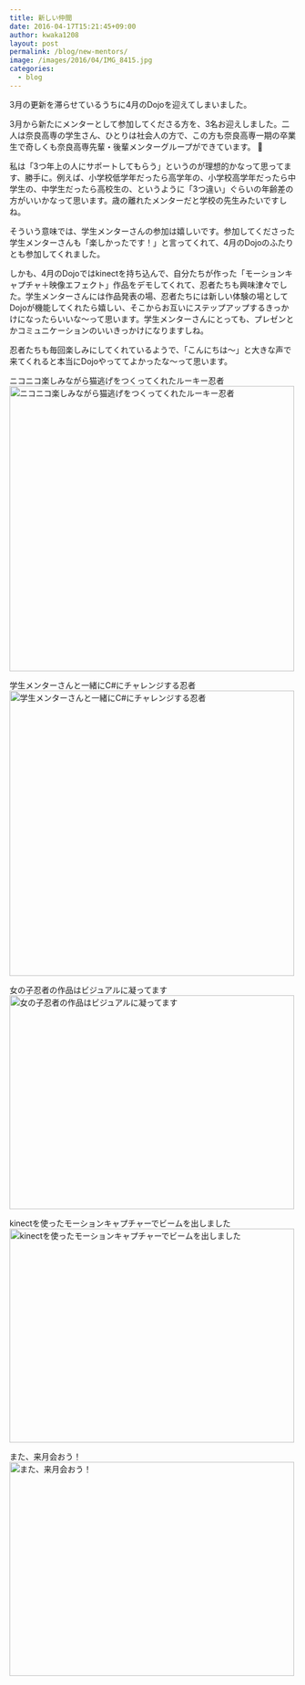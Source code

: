 ```yaml
---
title: 新しい仲間
date: 2016-04-17T15:21:45+09:00
author: kwaka1208
layout: post
permalink: /blog/new-mentors/
image: /images/2016/04/IMG_8415.jpg
categories:
  - blog
---
```

3月の更新を滞らせているうちに4月のDojoを迎えてしまいました。

3月から新たにメンターとして参加してくださる方を、3名お迎えしました。二人は奈良高専の学生さん、ひとりは社会人の方で、この方も奈良高専一期の卒業生で奇しくも奈良高専先輩・後輩メンターグループができています。 🙂

私は「3つ年上の人にサポートしてもらう」というのが理想的かなって思ってます、勝手に。例えば、小学校低学年だったら高学年の、小学校高学年だったら中学生の、中学生だったら高校生の、というように「3つ違い」ぐらいの年齢差の方がいいかなって思います。歳の離れたメンターだと学校の先生みたいですしね。

そういう意味では、学生メンターさんの参加は嬉しいです。参加してくださった学生メンターさんも「楽しかったです！」と言ってくれて、4月のDojoのふたりとも参加してくれました。

しかも、4月のDojoではkinectを持ち込んで、自分たちが作った「モーションキャプチャ＋映像エフェクト」作品をデモしてくれて、忍者たちも興味津々でした。学生メンターさんには作品発表の場、忍者たちには新しい体験の場としてDojoが機能してくれたら嬉しい、そこからお互いにステップアップするきっかけになったらいいな〜って思います。学生メンターさんにとっても、プレゼンとかコミュニケーションのいいきっかけになりますしね。

忍者たちも毎回楽しみにしてくれているようで、「こんにちは〜」と大きな声で来てくれると本当にDojoやっててよかったな〜って思います。

ニコニコ楽しみながら猫逃げをつくってくれたルーキー忍者
<img src="/assets/images/2016/04/IMG_8523.jpg" alt="ニコニコ楽しみながら猫逃げをつくってくれたルーキー忍者" width="500" height="500"/>

学生メンターさんと一緒にC#にチャレンジする忍者
<img src="/assets/images/2016/04/IMG_8524.jpg" alt="学生メンターさんと一緒にC#にチャレンジする忍者" width="500" height="500"/>

女の子忍者の作品はビジュアルに凝ってます
<img src="/assets/images/2016/04/IMG_8570.jpg" alt="女の子忍者の作品はビジュアルに凝ってます" width="500" height="375" class="alignnone size-full wp-image-520" />

kinectを使ったモーションキャプチャーでビームを出しました
<img src="/assets/images/2016/04/IMG_8575.jpg" alt="kinectを使ったモーションキャプチャーでビームを出しました" width="500" height="375" class="alignnone size-full wp-image-521" />

また、来月会おう！
<img src="/assets/images/2016/04/IMG_3636.jpg" alt="また、来月会おう！" width="500" height="375" class="alignnone size-full wp-image-522" />